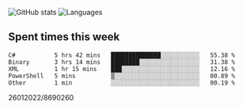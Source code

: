 ![GitHub stats](https://github-readme-stats.vercel.app/api?username=emipa606&theme=github_dark&show_icons=true) 
![Languages](https://github-readme-stats.vercel.app/api/top-langs/?username=emipa606&theme=github_dark&layout=compact)

## Spent times this week
<!--START_SECTION:waka-->

```text
C#           5 hrs 42 mins   ██████████████░░░░░░░░░░░   55.38 %
Binary       3 hrs 14 mins   ████████░░░░░░░░░░░░░░░░░   31.38 %
XML          1 hr 15 mins    ███░░░░░░░░░░░░░░░░░░░░░░   12.16 %
PowerShell   5 mins          ▒░░░░░░░░░░░░░░░░░░░░░░░░   00.89 %
Other        1 min           ░░░░░░░░░░░░░░░░░░░░░░░░░   00.19 %
```

<!--END_SECTION:waka-->


26012022/8690260
